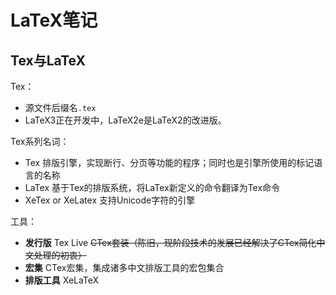 # LaTeX笔记

## Tex与LaTeX

Tex：

- 源文件后缀名`.tex`
- LaTeX3正在开发中，LaTeX2e是LaTeX2的改进版。

Tex系列名词：

- Tex 排版引擎，实现断行、分页等功能的程序；同时也是引擎所使用的标记语言的名称
- LaTex 基于Tex的排版系统，将LaTex新定义的命令翻译为Tex命令
- XeTex or XeLatex 支持Unicode字符的引擎

工具：

- **发行版** Tex Live ~~CTex套装（陈旧，现阶段技术的发展已经解决了CTex简化中文处理的初衷）~~
- **宏集** CTex宏集，集成诸多中文排版工具的宏包集合
- **排版工具** XeLaTeX
